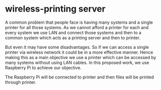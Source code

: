 # wireless-printing server
A common problem that people face is having many systems and a single printer for all those systems. As we cannot afford a printer for each and every system we use LAN and connect those systems and then to a common system which acts as a printing server and then to printer.


But even it may have some disadvantages. So if we can access a single printer via wireless network it could be in a more effective manner. Hence making this as a main objective we use a printer which can be accessed by many systems without using LAN cables. In this proposed work, we use Raspberry Pi to achieve our objective.


The Raspberry Pi will be connected to printer and then files will be printed through printer.
